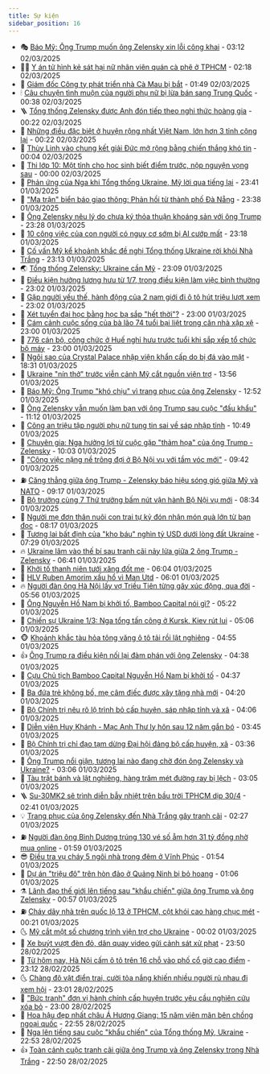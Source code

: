 ```yaml
---
title: Sự kiện
sidebar_position: 16
---
```


<!-- dantri-su-kien:START -->
- 🎭 [Báo Mỹ: Ông Trump muốn ông Zelensky xin lỗi công khai](https://dantri.com.vn/the-gioi/bao-my-ong-trump-muon-ong-zelensky-xin-loi-cong-khai-20250302092723123.htm) - 03:12 02/03/2025
- 👨‍🏫 [Y án tử hình kẻ sát hại nữ nhân viên quán cà phê ở TPHCM](https://dantri.com.vn/phap-luat/y-an-tu-hinh-ke-sat-hai-nu-nhan-vien-quan-ca-phe-o-tphcm-20250301205700190.htm) - 02:18 02/03/2025
- 🌮 [Giám đốc Công ty phát triển nhà Cà Mau bị bắt](https://dantri.com.vn/phap-luat/giam-doc-cong-ty-phat-trien-nha-ca-mau-bi-bat-20250302083313131.htm) - 01:49 02/03/2025
- 🕯 [Câu chuyện tình muộn của người phụ nữ bị lừa bán sang Trung Quốc](https://dantri.com.vn/xa-hoi/cau-chuyen-tinh-muon-cua-nguoi-phu-nu-bi-lua-ban-sang-trung-quoc-20250301174445030.htm) - 00:38 02/03/2025
- 🪜 [Tổng thống Zelensky được Anh đón tiếp theo nghi thức hoàng gia](https://dantri.com.vn/the-gioi/tong-thong-zelensky-duoc-anh-don-tiep-theo-nghi-thuc-hoang-gia-20250302065311032.htm) - 00:22 02/03/2025
- 🐘 [Những điều đặc biệt ở huyện rộng nhất Việt Nam, lớn hơn 3 tỉnh cộng lại](https://dantri.com.vn/xa-hoi/nhung-dieu-dac-biet-o-huyen-rong-nhat-viet-nam-lon-hon-3-tinh-cong-lai-20250301154339240.htm) - 00:22 02/03/2025
- 🤔 [Thùy Linh vào chung kết giải Đức mở rộng bằng chiến thắng khó tin](https://dantri.com.vn/the-thao/thuy-linh-vao-chung-ket-giai-duc-mo-rong-bang-chien-thang-kho-tin-20250302000101008.htm) - 00:04 02/03/2025
- 🧠 [Thi lớp 10: Một tỉnh cho học sinh biết điểm trước, nộp nguyện vọng sau](https://dantri.com.vn/giao-duc/thi-lop-10-mot-tinh-cho-hoc-sinh-biet-diem-truoc-nop-nguyen-vong-sau-20250301224756899.htm) - 00:00 02/03/2025
- 📝 [Phản ứng của Nga khi Tổng thống Ukraine, Mỹ lời qua tiếng lại](https://dantri.com.vn/the-gioi/phan-ung-cua-nga-khi-tong-thong-ukraine-my-loi-qua-tieng-lai-20250302061934336.htm) - 23:41 01/03/2025
- 🦏 [&quot;Ma trận&quot; biển báo giao thông: Phản hồi từ thành phố Đà Nẵng](https://dantri.com.vn/xa-hoi/ma-tran-bien-bao-giao-thong-phan-hoi-tu-thanh-pho-da-nang-20250301111545474.htm) - 23:38 01/03/2025
- 🥰 [Ông Zelensky nêu lý do chưa ký thỏa thuận khoáng sản với ông Trump](https://dantri.com.vn/the-gioi/ong-zelensky-neu-ly-do-chua-ky-thoa-thuan-khoang-san-voi-ong-trump-20250302003814251.htm) - 23:28 01/03/2025
- 🤗 [10 công việc của con người có nguy cơ sớm bị AI cướp mất](https://dantri.com.vn/kinh-doanh/10-cong-viec-cua-con-nguoi-co-nguy-co-som-bi-ai-cuop-mat-20250227085925071.htm) - 23:18 01/03/2025
- 🌈 [Cố vấn Mỹ kể khoảnh khắc đề nghị Tổng thống Ukraine rời khỏi Nhà Trắng](https://dantri.com.vn/the-gioi/co-van-my-ke-khoanh-khac-de-nghi-tong-thong-ukraine-roi-khoi-nha-trang-20250302000540854.htm) - 23:13 01/03/2025
- 🌏 [Tổng thống Zelensky: Ukraine cần Mỹ](https://dantri.com.vn/the-gioi/tong-thong-zelensky-ukraine-can-my-20250302060242805.htm) - 23:09 01/03/2025
- 💄 [Điều kiện hưởng lương hưu từ 1/7, trong điều kiện làm việc bình thường](https://dantri.com.vn/lao-dong-viec-lam/dieu-kien-huong-luong-huu-tu-17-trong-dieu-kien-lam-viec-binh-thuong-20250301184645868.htm) - 23:02 01/03/2025
- 👺 [Gặp người yếu thế, hành động của 2 nam giới đi ô tô hút triệu lượt xem](https://dantri.com.vn/doi-song/gap-nguoi-yeu-the-hanh-dong-cua-2-nam-gioi-di-o-to-hut-trieu-luot-xem-20250301164234615.htm) - 23:02 01/03/2025
- 👹 [Xét tuyển đại học bằng học bạ sắp &quot;hết thời&quot;?](https://dantri.com.vn/giao-duc/xet-tuyen-dai-hoc-bang-hoc-ba-sap-het-thoi-20250301080901622.htm) - 23:00 01/03/2025
- 🌊 [Cám cảnh cuộc sống của bà lão 74 tuổi bại liệt trong căn nhà xập xệ](https://dantri.com.vn/tam-long-nhan-ai/cam-canh-cuoc-song-cua-ba-lao-74-tuoi-bai-liet-trong-can-nha-xap-xe-20250228120127186.htm) - 23:00 01/03/2025
- 🤠 [776 cán bộ, công chức ở Huế nghỉ hưu trước tuổi khi sắp xếp tổ chức bộ máy](https://dantri.com.vn/noi-vu/776-can-bo-cong-chuc-o-hue-nghi-huu-truoc-tuoi-khi-sap-xep-to-chuc-bo-may-20250301214913647.htm) - 23:00 01/03/2025
- 🎊 [Ngôi sao của Crystal Palace nhập viện khẩn cấp do bị đá vào mặt](https://dantri.com.vn/the-thao/ngoi-sao-cua-crystal-palace-nhap-vien-khan-cap-do-bi-da-vao-mat-20250302012948325.htm) - 18:31 01/03/2025
- 🐘 [Ukraine &quot;nín thở&quot; trước viễn cảnh Mỹ cắt nguồn viện trợ](https://dantri.com.vn/the-gioi/ukraine-nin-tho-truoc-vien-canh-my-cat-nguon-vien-tro-20250301205123375.htm) - 13:56 01/03/2025
- 💂 [Báo Mỹ: Ông Trump &quot;khó chịu&quot; vì trang phục của ông Zelensky](https://dantri.com.vn/the-gioi/bao-my-ong-trump-kho-chiu-vi-trang-phuc-cua-ong-zelensky-20250301193238006.htm) - 12:52 01/03/2025
- 👹 [Ông Zelensky vẫn muốn làm bạn với ông Trump sau cuộc &quot;đấu khẩu&quot;](https://dantri.com.vn/the-gioi/ong-zelensky-van-muon-lam-ban-voi-ong-trump-sau-cuoc-dau-khau-20250301180136209.htm) - 11:12 01/03/2025
- 🦒 [Công an triệu tập người phụ nữ tung tin sai về sáp nhập tỉnh](https://dantri.com.vn/phap-luat/cong-an-trieu-tap-nguoi-phu-nu-tung-tin-sai-ve-sap-nhap-tinh-20250301173031363.htm) - 10:49 01/03/2025
- 🗽 [Chuyên gia: Nga hưởng lợi từ cuộc gặp &quot;thảm họa&quot; của ông Trump - Zelensky](https://dantri.com.vn/the-gioi/chuyen-gia-nga-huong-loi-tu-cuoc-gap-tham-hoa-cua-ong-trump-zelensky-20250301161102038.htm) - 10:03 01/03/2025
- 💄 [&quot;Công việc nặng nề trông đợi ở Bộ Nội vụ với tầm vóc mới&quot;](https://dantri.com.vn/noi-vu/cong-viec-nang-ne-trong-doi-o-bo-noi-vu-voi-tam-voc-moi-20250301164244920.htm) - 09:42 01/03/2025
- ⛽️ [Căng thẳng giữa ông Trump - Zelensky báo hiệu sóng gió giữa Mỹ và NATO](https://dantri.com.vn/the-gioi/cang-thang-giua-ong-trump-zelensky-bao-hieu-song-gio-giua-my-va-nato-20250301161714104.htm) - 09:17 01/03/2025
- 🥷 [Bộ trưởng cùng 7 Thứ trưởng bấm nút vận hành Bộ Nội vụ mới](https://dantri.com.vn/noi-vu/bo-truong-cung-7-thu-truong-bam-nut-van-hanh-bo-noi-vu-moi-20250301153416066.htm) - 08:34 01/03/2025
- 🤖 [Người mẹ đơn thân nuôi con trai tự kỷ đón nhận món quà lớn từ bạn đọc](https://dantri.com.vn/tam-long-nhan-ai/nguoi-me-don-than-nuoi-con-trai-tu-ky-don-nhan-mon-qua-lon-tu-ban-doc-20250301142333527.htm) - 08:17 01/03/2025
- 🌊 [Tương lai bất định của &quot;kho báu&quot; nghìn tỷ USD dưới lòng đất Ukraine](https://dantri.com.vn/the-gioi/tuong-lai-bat-dinh-cua-kho-bau-nghin-ty-usd-duoi-long-dat-ukraine-20250301124600405.htm) - 07:29 01/03/2025
- 🔥 [Ukraine lâm vào thế bí sau tranh cãi nảy lửa giữa 2 ông Trump - Zelensky](https://dantri.com.vn/the-gioi/ukraine-lam-vao-the-bi-sau-tranh-cai-nay-lua-giua-2-ong-trump-zelensky-20250301132156928.htm) - 06:41 01/03/2025
- 🦏 [Khởi tố thanh niên tưới xăng đốt mẹ](https://dantri.com.vn/phap-luat/khoi-to-thanh-nien-tuoi-xang-dot-me-20250301123229821.htm) - 06:04 01/03/2025
- 🐘 [HLV Ruben Amorim xấu hổ vì Man Utd](https://dantri.com.vn/the-thao/hlv-ruben-amorim-xau-ho-vi-man-utd-20250301124406611.htm) - 06:01 01/03/2025
- 🔥 [Người đàn ông Hà Nội lấy vợ Triều Tiên từng gây xúc động, qua đời](https://dantri.com.vn/doi-song/nguoi-dan-ong-ha-noi-lay-vo-trieu-tien-tung-gay-xuc-dong-qua-doi-20250301120555226.htm) - 05:56 01/03/2025
- 💼 [Ông Nguyễn Hồ Nam bị khởi tố, Bamboo Capital nói gì?](https://dantri.com.vn/kinh-doanh/ong-nguyen-ho-nam-bi-khoi-to-bamboo-capital-noi-gi-20250301115200507.htm) - 05:22 01/03/2025
- 🚀 [Chiến sự Ukraine 1/3: Nga tổng tấn công ở Kursk, Kiev rút lui](https://dantri.com.vn/the-gioi/chien-su-ukraine-13-nga-tong-tan-cong-o-kursk-kiev-rut-lui-20250301111820100.htm) - 05:06 01/03/2025
- 🐵 [Khoảnh khắc tàu hỏa tông văng ô tô tải rồi lật nghiêng](https://dantri.com.vn/xa-hoi/khoanh-khac-tau-hoa-tong-vang-o-to-tai-roi-lat-nghieng-20250301111919502.htm) - 04:55 01/03/2025
- 👍 [Ông Trump ra điều kiện nối lại đàm phán với ông Zelensky](https://dantri.com.vn/the-gioi/ong-trump-ra-dieu-kien-noi-lai-dam-phan-voi-ong-zelensky-20250301112122086.htm) - 04:38 01/03/2025
- 🚦 [Cựu Chủ tịch Bamboo Capital Nguyễn Hồ Nam bị khởi tố](https://dantri.com.vn/phap-luat/cuu-chu-tich-bamboo-capital-nguyen-ho-nam-bi-khoi-to-20250301113337705.htm) - 04:37 01/03/2025
- 🥸 [Ba đứa trẻ không bố, mẹ câm điếc được xây tặng nhà mới](https://dantri.com.vn/tam-long-nhan-ai/ba-dua-tre-khong-bo-me-cam-diec-duoc-xay-tang-nha-moi-20250301092420757.htm) - 04:20 01/03/2025
- 🥷 [Bộ Chính trị nêu rõ lộ trình bỏ cấp huyện, sáp nhập tỉnh và xã](https://dantri.com.vn/xa-hoi/bo-chinh-tri-neu-ro-lo-trinh-bo-cap-huyen-sap-nhap-tinh-va-xa-20250301110723805.htm) - 04:06 01/03/2025
- 🤡 [Diễn viên Huy Khánh - Mạc Anh Thư ly hôn sau 12 năm gắn bó](https://dantri.com.vn/giai-tri/dien-vien-huy-khanh-mac-anh-thu-ly-hon-sau-12-nam-gan-bo-20250301104011261.htm) - 03:45 01/03/2025
- 🥳 [Bộ Chính trị chỉ đạo tạm dừng Đại hội đảng bộ cấp huyện, xã](https://dantri.com.vn/xa-hoi/bo-chinh-tri-chi-dao-tam-dung-dai-hoi-dang-bo-cap-huyen-xa-20250301103512084.htm) - 03:36 01/03/2025
- 🤩 [Ông Trump nổi giận, tương lai nào đang chờ đón ông Zelensky và Ukraine?](https://dantri.com.vn/the-gioi/ong-trump-noi-gian-tuong-lai-nao-dang-cho-don-ong-zelensky-va-ukraine-20250301092032278.htm) - 03:06 01/03/2025
- 🎡 [Tàu trật bánh và lật nghiêng, hàng trăm mét đường ray bị lệch](https://dantri.com.vn/xa-hoi/tau-trat-banh-va-lat-nghieng-hang-tram-met-duong-ray-bi-lech-20250301095545519.htm) - 03:05 01/03/2025
- 🪜 [Su-30MK2 sẽ trình diễn bẫy nhiệt trên bầu trời TPHCM dịp 30/4](https://dantri.com.vn/xa-hoi/su-30mk2-se-trinh-dien-bay-nhiet-tren-bau-troi-tphcm-dip-304-20250301092336052.htm) - 02:41 01/03/2025
- 💡 [Trang phục của ông Zelensky đến Nhà Trắng gây tranh cãi](https://dantri.com.vn/the-gioi/trang-phuc-cua-ong-zelensky-den-nha-trang-gay-tranh-cai-20250301091257737.htm) - 02:27 01/03/2025
- ⛽️ [Người đàn ông Bình Dương trúng 130 vé số ẵm hơn 31 tỷ đồng nhờ mua online](https://dantri.com.vn/doi-song/nguoi-dan-ong-binh-duong-trung-130-ve-so-am-hon-31-ty-dong-nho-mua-online-20250228205215559.htm) - 01:59 01/03/2025
- 😎 [Điều tra vụ cháy 5 ngôi nhà trong đêm ở Vĩnh Phúc](https://dantri.com.vn/xa-hoi/dieu-tra-vu-chay-5-ngoi-nha-trong-dem-o-vinh-phuc-20250301083946910.htm) - 01:54 01/03/2025
- 🗽 [Dự án &quot;triệu đô&quot; trên hòn đảo ở Quảng Ninh bị bỏ hoang](https://dantri.com.vn/xa-hoi/du-an-trieu-do-tren-hon-dao-o-quang-ninh-bi-bo-hoang-20250301011137636.htm) - 01:06 01/03/2025
- ⚗️ [Lãnh đạo thế giới lên tiếng sau &quot;khẩu chiến&quot; giữa ông Trump và ông Zelensky](https://dantri.com.vn/the-gioi/lanh-dao-the-gioi-len-tieng-sau-khau-chien-giua-ong-trump-va-ong-zelensky-20250301074916989.htm) - 00:57 01/03/2025
- ⛽️ [Cháy dãy nhà trên quốc lộ 13 ở TPHCM, cột khói cao hàng chục mét](https://dantri.com.vn/xa-hoi/chay-day-nha-tren-quoc-lo-13-o-tphcm-cot-khoi-cao-hang-chuc-met-20250301071735643.htm) - 00:21 01/03/2025
- 🌜 [Mỹ cắt một số chương trình viện trợ cho Ukraine](https://dantri.com.vn/the-gioi/my-cat-mot-so-chuong-trinh-vien-tro-cho-ukraine-20250301065129303.htm) - 00:02 01/03/2025
- 🦩 [Xe buýt vượt đèn đỏ, dân quay video gửi cảnh sát xử phạt](https://dantri.com.vn/xa-hoi/xe-buyt-vuot-den-do-dan-quay-video-gui-canh-sat-xu-phat-20250228224527006.htm) - 23:50 28/02/2025
- 🦒 [Từ hôm nay, Hà Nội cấm ô tô trên 16 chỗ vào phố cổ giờ cao điểm](https://dantri.com.vn/xa-hoi/tu-hom-nay-ha-noi-cam-o-to-tren-16-cho-vao-pho-co-gio-cao-diem-20250228200218680.htm) - 23:12 28/02/2025
- 🌜 [Chàng đô vật điển trai, cười tỏa nắng khiến nhiều người rủ nhau đi xem hội](https://dantri.com.vn/doi-song/chang-do-vat-dien-trai-cuoi-toa-nang-khien-nhieu-nguoi-ru-nhau-di-xem-hoi-20250227152501433.htm) - 23:01 28/02/2025
- 🐎 [&quot;Bức tranh&quot; đơn vị hành chính cấp huyện trước yêu cầu nghiên cứu xóa bỏ](https://dantri.com.vn/dnews/buc-tranh-don-vi-hanh-chinh-cap-huyen-truoc-yeu-cau-nghien-cuu-xoa-bo-20250228094952850.htm) - 23:00 28/02/2025
- 🌋 [Hoa hậu đẹp nhất châu Á Hương Giang: 15 năm viên mãn bên chồng ngoại quốc](https://dantri.com.vn/giai-tri/hoa-hau-dep-nhat-chau-a-huong-giang-15-nam-vien-man-ben-chong-ngoai-quoc-20250228112246947.htm) - 22:55 28/02/2025
- 🧰 [Nga lên tiếng sau cuộc &quot;khẩu chiến&quot; của Tổng thống Mỹ, Ukraine](https://dantri.com.vn/the-gioi/nga-len-tieng-sau-cuoc-khau-chien-cua-tong-thong-my-ukraine-20250301053128989.htm) - 22:53 28/02/2025
- 👍 [Toàn cảnh cuộc tranh cãi giữa ông Trump và ông Zelensky trong Nhà Trắng](https://dantri.com.vn/the-gioi/toan-canh-cuoc-tranh-cai-giua-ong-trump-va-ong-zelensky-trong-nha-trang-20250301054331888.htm) - 22:50 28/02/2025<!-- dantri-su-kien:END -->
